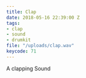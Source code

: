 ```yaml
---
title: Clap
date: 2018-05-16 22:39:00 Z
tags:
- clap
- sound
- drumkit
file: "/uploads/clap.wav"
keycode: 71
---
```


A clapping Sound